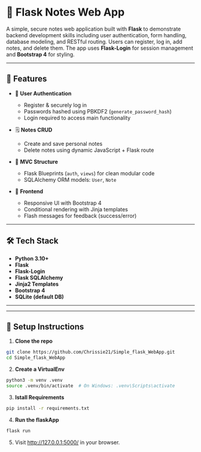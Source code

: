 # 📝 Flask Notes Web App

A simple, secure notes web application built with **Flask** to demonstrate backend development skills including user authentication, form handling, database modeling, and RESTful routing. Users can register, log in, add notes, and delete them. The app uses **Flask-Login** for session management and **Bootstrap 4** for styling.

---

## 🚀 Features

- 🔐 **User Authentication**
  - Register & securely log in
  - Passwords hashed using PBKDF2 (`generate_password_hash`)
  - Login required to access main functionality

- 🗒️ **Notes CRUD**
  - Create and save personal notes
  - Delete notes using dynamic JavaScript + Flask route

- 🧱 **MVC Structure**
  - Flask Blueprints (`auth`, `views`) for clean modular code
  - SQLAlchemy ORM models: `User`, `Note`

- 🎨 **Frontend**
  - Responsive UI with Bootstrap 4
  - Conditional rendering with Jinja templates
  - Flash messages for feedback (success/error)

---

## 🛠️ Tech Stack

- **Python 3.10+**
- **Flask**
- **Flask-Login**
- **Flask SQLAlchemy**
- **Jinja2 Templates**
- **Bootstrap 4**
- **SQLite (default DB)**

---


---

## 🔧 Setup Instructions

1. **Clone the repo**

```bash
git clone https://github.com/Chrissie21/Simple_flask_WebApp.git
cd Simple_flask_WebApp
```

2. **Create a VirtualEnv**
```bash
python3 -m venv .venv
source .venv/bin/activate  # On Windows: .venv\Scripts\activate
```

3. **Istall Requirements**
```bash
pip install -r requirements.txt
```

4. **Run the flaskApp**
```bash
flask run
```

5. Visit http://127.0.0.1:5000/ in your browser.